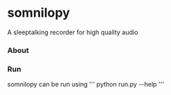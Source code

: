 # somnilopy
A sleeptalking recorder for high quality audio

### About


### Run
somnilopy can be run using
'''
python run.py --help
'''

